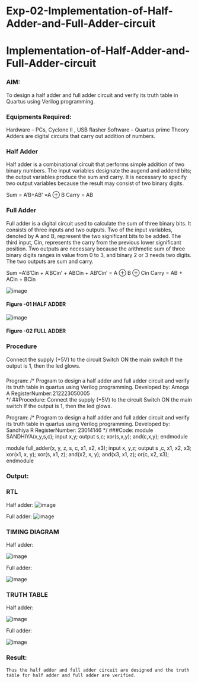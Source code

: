 # Exp-02-Implementation-of-Half-Adder-and-Full-Adder-circuit

# Implementation-of-Half-Adder-and-Full-Adder-circuit
### AIM:
To design a half adder and full adder circuit and verify its truth table in Quartus using Verilog programming.

### Equipments Required:
Hardware – PCs, Cyclone II , USB flasher
Software – Quartus prime
Theory
Adders are digital circuits that carry out addition of numbers.

### Half Adder
Half adder is a combinational circuit that performs simple addition of two binary numbers. The input variables designate the augend and addend bits; the output variables produce the sum and carry. It is necessary to specify two output variables because the result may consist of two binary digits.

Sum = A’B+AB’ =A ⊕ B Carry = AB

### Full Adder
Full adder is a digital circuit used to calculate the sum of three binary bits. It consists of three inputs and two outputs. Two of the input variables, denoted by A and B, represent the two significant bits to be added. The third input, Cin, represents the carry from the previous lower significant position. Two outputs are necessary because the arithmetic sum of three binary digits ranges in value from 0 to 3, and binary 2 or 3 needs two digits. The two outputs are sum and carry.

Sum =A’B’Cin + A’BCin’ + ABCin + AB’Cin’ = A ⊕ B ⊕ Cin Carry = AB + ACin + BCin

 ![image](https://user-images.githubusercontent.com/36288975/163552156-a13e5a56-c638-4110-97d9-8896907c8d25.png)

#### Figure -01 HALF ADDER 


![image](https://user-images.githubusercontent.com/36288975/163552057-b3547877-6d07-45b4-b7e0-bcfebfad9e1d.png)

#### Figure -02 FULL ADDER 

### Procedure

Connect the supply (+5V) to the circuit
Switch ON the main switch
If the output is 1, then the led glows.
### 
Program:
/*
Program to design a half adder and full adder circuit and verify its truth table in quartus using Verilog programming.
Developed by: Amoga A
RegisterNumber:212223050005  
*/
##Procedure:
Connect the supply (+5V) to the circuit Switch ON the main switch If the output is 1, then the led glows.

Program: /* Program to design a half adder and full adder circuit and verify its truth table in quartus using Verilog programming. Developed by: Sandhiya R RegisterNumber: 23014146 */ ###Code: module SANDHIYA(x,y,s,c); input x,y; output s,c; xor(s,x,y); and(c,x,y); endmodule

module full_adder(x, y, z, s, c, x1, x2, x3); input x, y,z; output s ,c, x1, x2, x3; xor(x1, x, y); xor(s, x1, z); and(x2, x, y); and(x3, x1, z); or(c, x2, x3); endmodule

### Output:
### RTL

Half adder:
![image](https://github.com/Amogaannadurai/Exp-02-Implementation-of-Half-Adder-and-Full-Adder-circuit/assets/148233865/c9f44215-983e-4e3f-b852-a8c33bb77ae4)

Full adder:
![image](https://github.com/Amogaannadurai/Exp-02-Implementation-of-Half-Adder-and-Full-Adder-circuit/assets/148233865/44da7057-c5c1-47ab-bdae-7f2ea982e0e2)

### TIMING DIAGRAM
Half adder:

![image](https://github.com/Amogaannadurai/Exp-02-Implementation-of-Half-Adder-and-Full-Adder-circuit/assets/148233865/67a36a77-8896-4c37-b9d5-c4f00c796812)

Full adder:

![image](https://github.com/Amogaannadurai/Exp-02-Implementation-of-Half-Adder-and-Full-Adder-circuit/assets/148233865/68f8141d-0b3e-4acc-8ef9-fbbf43f4f3a4)

### TRUTH TABLE 
Half adder:

![image](https://github.com/Amogaannadurai/Exp-02-Implementation-of-Half-Adder-and-Full-Adder-circuit/assets/148233865/92515e25-0da2-45ef-a1d5-7b378cc7da98)


Full adder:

![image](https://github.com/Amogaannadurai/Exp-02-Implementation-of-Half-Adder-and-Full-Adder-circuit/assets/148233865/2e3f3f7c-3d4e-429f-8815-adf4710beb2f)


### Result:

    Thus the half adder and full adder circuit are designed and the truth table for half adder and full adder are verified.
